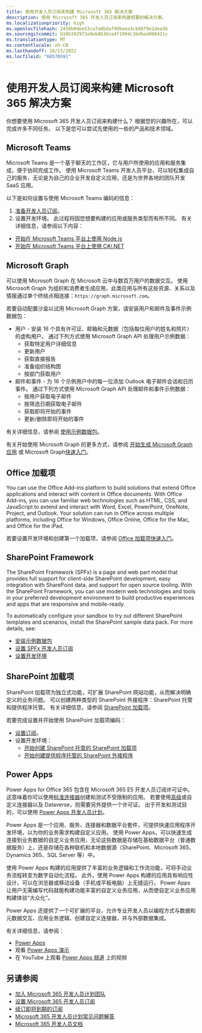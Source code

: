 ```yaml
---
title: 使用开发人员订阅来构建 Microsoft 365 解决方案
description: 使用 Microsoft 365 开发人员订阅来构建想要的解决方案。
ms.localizationpriority: high
ms.openlocfilehash: 2450b0dee53ca7a8bdaf90beea3cb08f9e2dea36
ms.sourcegitcommit: b10b392973a9eb8636ce4f1994c3bdbed000411c
ms.translationtype: MT
ms.contentlocale: zh-CN
ms.lasthandoff: 10/13/2022
ms.locfileid: "68570591"
---
```

# <a name="use-your-developer-subscription-to-build-microsoft-365-solutions"></a>使用开发人员订阅来构建 Microsoft 365 解决方案

你想要使用 Microsoft 365 开发人员订阅来构建什么？ 根据您的兴趣所在，可以完成许多不同任务。 以下是您可以尝试先使用的一些的产品和技术领域。

## <a name="microsoft-teams"></a>Microsoft Teams

Microsoft Teams 是一个基于聊天的工作区，它与用户所使用的应用和服务集成，便于协同完成工作。 使用 Microsoft Teams 开发人员平台，可以轻松集成自己的服务，无论是为自己的企业开发自定义应用，还是为世界各地的团队开发 SaaS 应用。

以下是如何设置与使用 Microsoft Teams 编码的信息：

1. [准备开发人员订阅](/microsoftteams/platform/get-started/get-started-tenant)。
2. 设置开发环境。 此过程将因您想要构建的应用或服务类型而有所不同。 有关详细信息，请参阅以下内容：

  - [开始在 Microsoft Teams 平台上使用 Node.js ](/microsoftteams/platform/get-started/get-started-nodejs-app-studio)
  - [开始在 Microsoft Teams 平台上使用 C#/.NET ](/microsoftteams/platform/get-started/get-started-dotnet-app-studio)

## <a name="microsoft-graph"></a>Microsoft Graph

可以使用 Microsoft Graph 在 Microsoft 云中与数百万用户的数据交互。 使用 Microsoft Graph 为组织和消费者生成应用，此类应用与所有这些资源、关系以及情报通过单个终结点相连接：`https://graph.microsoft.com`。

若要自动配置沙盒以试用 Microsoft Graph 方案，请安装用户和邮件及事件示例数据包：

- 用户 - 安装 16 个具有许可证、邮箱和元数据（包括每位用户的姓名和照片）的虚构用户。 通过下列方式使用 Microsoft Graph API 处理用户示例数据：
  - 获取特定用户详细信息
  - 更新用户
  - 获取直接报告
  - 准备组织结构图
  - 按部门获取用户
- 邮件和事件 - 为 16 个示例用户中的每一位添加 Outlook 电子邮件会话和日历事件。 通过下列方式使用 Microsoft Graph API 处理邮件和事件示例数据：
  - 按用户获取电子邮件
  - 按筛选日期获取电子邮件
  - 获取即将开始的事件
  - 更新/删除即将开始的事件

有关详细信息，请参阅 [使用示例数据包](install-sample-packs.md)。 

有关开始使用 Microsoft Graph 的更多方式，请参阅 [开始生成 Microsoft Graph 应用](https://developer.microsoft.com/en-us/graph/get-started) 或 Microsoft Graph[快速入门](https://developer.microsoft.com/en-us/graph/quick-start)。

## <a name="office-add-ins"></a>Office 加载项

You can use the Office Add-ins platform to build solutions that extend Office applications and interact with content in Office documents. With Office Add-ins, you can use familiar web technologies such as HTML, CSS, and JavaScript to extend and interact with Word, Excel, PowerPoint, OneNote, Project, and Outlook. Your solution can run in Office across multiple platforms, including Office for Windows, Office Online, Office for the Mac, and Office for the iPad.

若要设置开发环境和创建第一个加载项，请参阅 [Office 加载项快速入门](/office/dev/add-ins/)。

## <a name="sharepoint-framework"></a>SharePoint Framework

The SharePoint Framework (SPFx) is a page and web part model that provides full support for client-side SharePoint development, easy integration with SharePoint data, and support for open source tooling. With the SharePoint Framework, you can use modern web technologies and tools in your preferred development environment to build productive experiences and apps that are responsive and mobile-ready.

To automatically configure your sandbox to try out different SharePoint templates and scenarios, install the SharePoint sample data pack.
For more details, see:

- [安装示例数据包](install-sample-packs.md)
- [设置 SPFx 开发人员订阅](/sharepoint/dev/spfx/set-up-your-developer-tenant)
- [设置开发环境](/sharepoint/dev/spfx/set-up-your-development-environment)

## <a name="sharepoint-add-ins"></a>SharePoint 加载项 

SharePoint 加载项为独立式功能，可扩展 SharePoint 网站功能，从而解决明确定义的业务问题。 可以创建两种类型的 SharePoint 外接程序：SharePoint 托管和提供程序托管。 有关详细信息，请参阅 [SharePoint 加载项](/sharepoint/dev/sp-add-ins/sharepoint-add-ins)。

若要完成设置并开始使用 SharePoint 加载项编码：

- [设置订阅](/sharepoint/dev/spfx/set-up-your-developer-tenant)。  
- 设置开发环境： 
  - [开始创建 SharePoint 托管的 SharePoint 加载项](/sharepoint/dev/sp-add-ins/get-started-creating-sharepoint-hosted-sharepoint-add-ins)  
  - [开始创建提供程序托管的 SharePoint 外接程序](/sharepoint/dev/sp-add-ins/get-started-creating-provider-hosted-sharepoint-add-ins)  

## <a name="power-apps"></a>Power Apps

Power Apps for Office 365 包含在 Microsoft 365 E5 开发人员订阅许可证中。 这意味着你可以使用[标准连接器](/connectors/connector-reference/connector-reference-standard-connectors)创建和测试不受限制的应用。 若要使用[高级](/connectors/connector-reference/connector-reference-premium-connectors)或自定义连接器以及 Dataverse，则需要另外提供一个许可证。 出于开发和测试目的，可以使用 [Power Apps 开发人员计划](https://powerapps.microsoft.com/developerplan)。 

Power Apps 是一个应用、服务、连接器和数据平台套件，可提供快速应用程序开发环境，以为你的业务需求构建自定义应用。 使用 Power Apps，可以快速生成连接到业务数据的自定义业务应用，无论这些数据是存储在基础数据平台（普通数据服务）上，还是存储在各种联机和本地数据源（SharePoint、Microsoft 365、Dynamics 365、SQL Server 等）中。

使用 Power Apps 构建的应用提供了丰富的业务逻辑和工作流功能，可将手动业务流程转变为数字自动化流程。 此外，使用 Power Apps 构建的应用具有响应性设计，可以在浏览器或移动设备（手机或平板电脑）上无缝运行。 Power Apps 让用户无需编写代码就能构建功能丰富的自定义业务应用，从而使自定义业务应用构建体验“大众化”。

Power Apps 还提供了一个可扩展的平台，允许专业开发人员以编程方式与数据和元数据交互、应用业务逻辑、创建自定义连接器，并与外部数据集成。

有关详细信息，请参阅：

- [Power Apps](/powerapps/)
- 观看 [Power Apps 演示](https://powerapps.microsoft.com/demo/)
- 在 YouTube 上观看 [Power Apps 频道](https://www.youtube.com/channel/UCGfWR2ekfRFckLjev6eQYLg) 上的视频


## <a name="see-also"></a>另请参阅

- [加入 Microsoft 365 开发人员计划团队](microsoft-365-developer-program.md)
- [设置 Microsoft 365 开发人员订阅](microsoft-365-developer-program-get-started.md) 
- [续订即将到期的订阅](subscription-expiration-and-renewal.md)
- [Microsoft 365 开发人员计划常见问题解答](microsoft-365-developer-program-faq.yml)
- [Microsoft 365 开发人员文档](/microsoft-365/developer)
